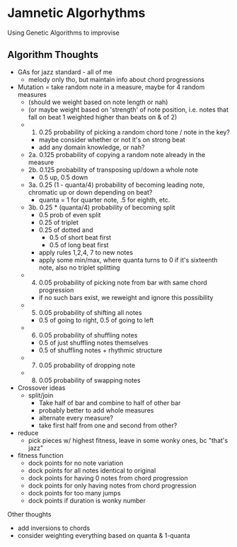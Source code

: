 # Jamnetic Algorhythms
Using Genetic Algorithms to improvise

## Algorithm Thoughts
* GAs for jazz standard - all of me
    * melody only tho, but maintain info about chord progressions
* Mutation = take random note in a measure, maybe for 4 random measures
    * (should we weight based on note length or nah)
    * (or maybe weight based on 'strength' of note position, i.e. notes that fall on beat 1 weighted higher than beats on & of 2)
    * 1. 0.25 probability of picking a random chord tone / note in the key?
        * maybe consider whether or not it's on strong beat
        * add any domain knowledge, or nah?
    * 2a. 0.125 probability of copying a random note already in the measure
    * 2b. 0.125 probability of transposing up/down a whole note
        * 0.5 up, 0.5 down
    * 3a. 0.25 (1 - quanta/4) probability of becoming leading note, chromatic up or down depending on beat?
        * quanta = 1 for quarter note, .5 for eighth, etc.  
    * 3b. 0.25 * (quanta/4) probability of becoming split
        * 0.5 prob of even split
        * 0.25 of triplet
        * 0.25 of dotted and
            * 0.5 of short beat first
            * 0.5 of long beat first
        * apply rules 1,2,4, 7 to new notes
        * apply some min/max, where quanta turns to 0 if it's sixteenth note, also no triplet splitting
    * 4. 0.05 probability of picking note from bar with same chord progression
        * if no such bars exist, we reweight and ignore this possibility
    * 5. 0.05 probability of shifting all notes
        * 0.5 of going to right, 0.5 of going to left
    * 6. 0.05 probability of shuffling notes
        * 0.5 of just shuffling notes themselves
        * 0.5 of shuffling notes + rhythmic structure
    * 7. 0.05 probability of dropping note
    * 8. 0.05 probability of swapping notes
* Crossover ideas
    * split/join
        * Take half of bar and combine to half of other bar
        * probably better to add whole measures
        * alternate every measure?
        * take first half from one and second from other?
* reduce
    * pick pieces w/ highest fitness, leave in some wonky ones, bc "that's jazz"
* fitness function
    * dock points for no note variation
    * dock points for all notes identical to original
    * dock points for having 0 notes from chord progression
    * dock points for only having notes from chord progression
    * dock points for too many jumps
    * dock points if duration is wonky number

Other thoughts
* add inversions to chords
* consider weighting everything based on quanta & 1-quanta